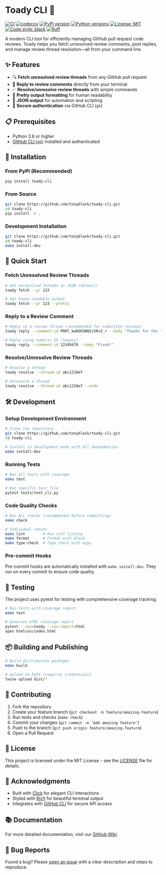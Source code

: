 # Toady CLI 🐸

[![CI](https://github.com/tonyblank/toady-cli/actions/workflows/ci.yml/badge.svg)](https://github.com/tonyblank/toady-cli/actions/workflows/ci.yml)
[![codecov](https://codecov.io/gh/tonyblank/toady-cli/branch/main/graph/badge.svg)](https://codecov.io/gh/tonyblank/toady-cli)
[![PyPI version](https://badge.fury.io/py/toady-cli.svg)](https://badge.fury.io/py/toady-cli)
[![Python versions](https://img.shields.io/pypi/pyversions/toady-cli.svg)](https://pypi.org/project/toady-cli/)
[![License: MIT](https://img.shields.io/badge/License-MIT-yellow.svg)](https://opensource.org/licenses/MIT)
[![Code style: black](https://img.shields.io/badge/code%20style-black-000000.svg)](https://github.com/psf/black)
[![Ruff](https://img.shields.io/endpoint?url=https://raw.githubusercontent.com/astral-sh/ruff/main/assets/badge/v2.json)](https://github.com/astral-sh/ruff)

A modern CLI tool for efficiently managing GitHub pull request code reviews. Toady helps you fetch unresolved review comments, post replies, and manage review thread resolution—all from your command line.

## ✨ Features

- 🔍 **Fetch unresolved review threads** from any GitHub pull request
- 💬 **Reply to review comments** directly from your terminal
- ✅ **Resolve/unresolve review threads** with simple commands
- 🎨 **Pretty output formatting** for human readability
- 🤖 **JSON output** for automation and scripting
- 🔐 **Secure authentication** via GitHub CLI (`gh`)

## 📋 Prerequisites

- Python 3.8 or higher
- [GitHub CLI (`gh`)](https://cli.github.com/) installed and authenticated

## 🚀 Installation

### From PyPI (Recommended)

```bash
pip install toady-cli
```

### From Source

```bash
git clone https://github.com/tonyblank/toady-cli.git
cd toady-cli
pip install -e .
```

### Development Installation

```bash
git clone https://github.com/tonyblank/toady-cli.git
cd toady-cli
make install-dev
```

## 🎯 Quick Start

### Fetch Unresolved Review Threads

```bash
# Get unresolved threads as JSON (default)
toady fetch --pr 123

# Get human-readable output
toady fetch --pr 123 --pretty
```

### Reply to a Review Comment

```bash
# Reply to a review thread (recommended for submitted reviews)
toady reply --comment-id PRRT_kwDOO3WQIc5Rv3_r --body "Thanks for the feedback! Fixed in latest commit."

# Reply using numeric ID (legacy)
toady reply --comment-id 12345678 --body "Fixed!"
```

### Resolve/Unresolve Review Threads

```bash
# Resolve a thread
toady resolve --thread-id abc123def

# Unresolve a thread
toady resolve --thread-id abc123def --undo
```

## 🛠️ Development

### Setup Development Environment

```bash
# Clone the repository
git clone https://github.com/tonyblank/toady-cli.git
cd toady-cli

# Install in development mode with all dependencies
make install-dev
```

### Running Tests

```bash
# Run all tests with coverage
make test

# Run specific test file
pytest tests/test_cli.py
```

### Code Quality Checks

```bash
# Run ALL checks (recommended before committing)
make check

# Individual checks
make lint        # Run ruff linting
make format      # Format with black
make type-check  # Type check with mypy
```

### Pre-commit Hooks

Pre-commit hooks are automatically installed with `make install-dev`. They run on every commit to ensure code quality.

## 🧪 Testing

The project uses pytest for testing with comprehensive coverage tracking:

```bash
# Run tests with coverage report
make test

# Generate HTML coverage report
pytest --cov=toady --cov-report=html
open htmlcov/index.html
```

## 📦 Building and Publishing

```bash
# Build distribution packages
make build

# Upload to PyPI (requires credentials)
twine upload dist/*
```

## 🤝 Contributing

1. Fork the repository
2. Create your feature branch (`git checkout -b feature/amazing-feature`)
3. Run tests and checks (`make check`)
4. Commit your changes (`git commit -m 'Add amazing feature'`)
5. Push to the branch (`git push origin feature/amazing-feature`)
6. Open a Pull Request

## 📄 License

This project is licensed under the MIT License - see the [LICENSE](LICENSE) file for details.

## 🙏 Acknowledgments

- Built with [Click](https://click.palletsprojects.com/) for elegant CLI interactions
- Styled with [Rich](https://rich.readthedocs.io/) for beautiful terminal output
- Integrates with [GitHub CLI](https://cli.github.com/) for secure API access

## 📚 Documentation

For more detailed documentation, visit our [GitHub Wiki](https://github.com/tonyblank/toady-cli/wiki).

## 🐛 Bug Reports

Found a bug? Please [open an issue](https://github.com/tonyblank/toady-cli/issues/new) with a clear description and steps to reproduce.
